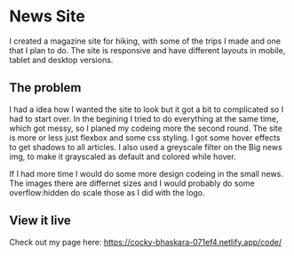 # News Site

I created a magazine site for hiking, with some of the trips I made and one that I plan to do. 
The site is responsive and have different layouts in mobile, tablet and desktop versions. 

## The problem

I had a idea how I wanted the site to look but it got a bit to complicated so I had to start over. 
In the begining I tried to do everything at the same time, which got messy, so I planed my codeing more the second round. 
The site is more or less just flexbox and some css styling. I got some hover effects to get shadows to all articles.
I also used a greyscale filter on the Big news img, to make it grayscaled as default and colored while hover.  

If I had more time I would do some more design codeing in the small news. The images there are differnet sizes and I would probably do some overflow:hidden do scale those as I did with the logo. 


## View it live

Check out my page here:
https://cocky-bhaskara-071ef4.netlify.app/code/
